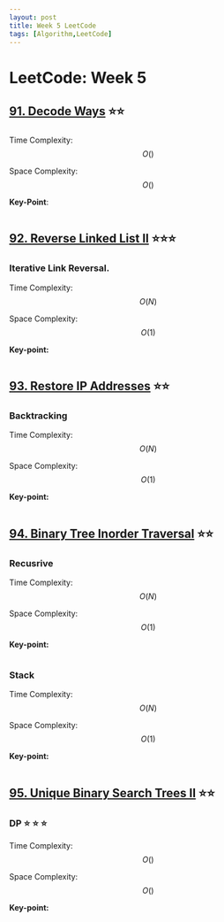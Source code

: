 ```yaml
---
layout: post
title: Week 5 LeetCode
tags: [Algorithm,LeetCode]
---
```

# LeetCode: Week 5

## [91. Decode Ways](https://leetcode.com/problems/decode-ways/) :star::star:

### 

Time Complexity: $$O()$$

Space Complexity: $$O()$$

**Key-Point**:

```python

```

## [92. Reverse Linked List II](https://leetcode.com/problems/reverse-linked-list-ii/) :star::star::star:

### Iterative Link Reversal.

Time Complexity: $$O(N)$$

Space Complexity: $$O(1)$$

**Key-point:**
```python
```



## [93. Restore IP Addresses](https://leetcode.com/problems/restore-ip-addresses/) :star::star:

### Backtracking

Time Complexity: $$O(N)$$

Space Complexity: $$O(1)$$

**Key-point:**
```python
```


## [94. Binary Tree Inorder Traversal](https://leetcode.com/problems/binary-tree-inorder-traversal/) :star::star:

### Recusrive

Time Complexity: $$O(N)$$

Space Complexity: $$O(1)$$

**Key-point:**
```python
```

### Stack

Time Complexity: $$O(N)$$

Space Complexity: $$O(1)$$

**Key-point:**
```python
```


## [95. Unique Binary Search Trees II](https://leetcode.com/problems/unique-binary-search-trees-ii/) :star::star:

### DP :star: :star: :star:

Time Complexity: $$O()$$

Space Complexity: $$O()$$

**Key-point:**
```python
```

